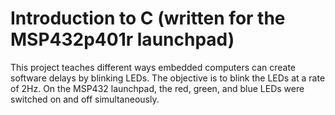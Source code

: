 # Introduction to C (written for the MSP432p401r launchpad)
This project teaches different ways embedded computers can create software delays by blinking LEDs. 
The objective is to blink the LEDs at a rate of 2Hz. On the MSP432 launchpad, the red, green, and blue LEDs were switched on and off simultaneously.
